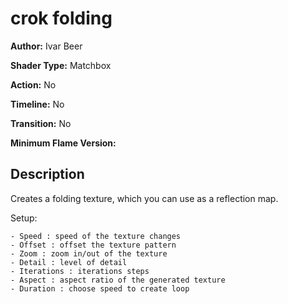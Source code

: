 # crok folding

**Author:** Ivar Beer

**Shader Type:** Matchbox

**Action:** No

**Timeline:** No

**Transition:** No

**Minimum Flame Version:** 


## Description
Creates a folding texture, which you can use as a reflection map.

Setup:

    - Speed : speed of the texture changes
    - Offset : offset the texture pattern
    - Zoom : zoom in/out of the texture
    - Detail : level of detail
    - Iterations : iterations steps
    - Aspect : aspect ratio of the generated texture
    - Duration : choose speed to create loop
